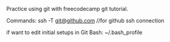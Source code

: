 Practice using git with freecodecamp git tutorial.

Commands:
ssh -T git@github.com    //for github ssh connection 

if want to edit initial setups in Git Bash:
~/.bash_profile


